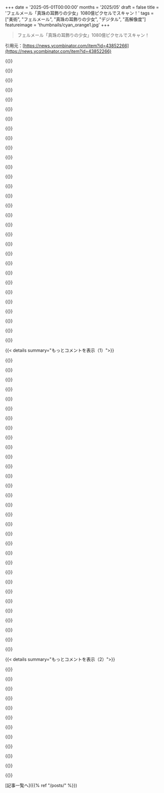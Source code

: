 +++
date = '2025-05-01T00:00:00'
months = '2025/05'
draft = false
title = 'フェルメール「真珠の耳飾りの少女」1080億ピクセルでスキャン！'
tags = ["美術", "フェルメール", "真珠の耳飾りの少女", "デジタル", "高解像度"]
featureimage = 'thumbnails/cyan_orange1.jpg'
+++

> フェルメール「真珠の耳飾りの少女」1080億ピクセルでスキャン！

引用元：[https://news.ycombinator.com/item?id=43852266](https://news.ycombinator.com/item?id=43852266)




{{<matomeQuote body="この絵見ててさ、少女の唇に魅了されたんだけど、ズームすると結構汚い塊みたいに見えたんだよね。駆け出しの小説家として、読者に「行間を読んでもらう」って大事さを学んだんだけど、これって絵画を見る時に脳が勝手に補完してるのと似てるなって急に気づいたんだ。" userName="cgriswald" createdAt="2025/05/01 03:15:09" color="#ff5733">}}




{{<matomeQuote body="印象派の絵を生で見るとさ、脳が空白を埋めてるってのがよく分かってマジ感動するんだ。遠くで細かいニュアンスを感じるのに、近づくと絵の具の塊だったりね。文学だとItalio Calvino’s ”Invisible Cities”と”This Is How You Lose the Time War”が凄くて、短い描写で鮮やかな場所を想像させてくれるんだ。" userName="roughly" createdAt="2025/05/01 04:17:20" color="#45d325">}}




{{<matomeQuote body="俺SFよく読むけど”This Is How You Lose the Time War”は何回読もうとしても無理だった。あの本の人気とかN.K. JemisinがSF賞3連覇とか見てるとさ、ほとんどの人は自分で良いか判断できず、他人が好きなものを好きなだけなんだなって思うわ。あの本は客観的に悪かったのに、人気だから好きだと思い込んでる奴が多いんだ。" userName="kylebenzle" createdAt="2025/05/01 05:55:52" color="">}}




{{<matomeQuote body="間違いないね。Virginia Museum of ArtでMonetやVan Goghを見たんだけど、めっちゃ近くまで寄れてさ、テクスチャがマジで凄かったんだ。（あと見て驚いたのは、ほとんどのVan Goghがマジで小さいってこと。ハガキサイズぐらいのもあったよ。）" userName="TylerE" createdAt="2025/05/01 08:38:43" color="#ff33a1">}}




{{<matomeQuote body="＞Italio Calvino’s ”Invisible Cities”<br>ここで言及されてるの見てマジびびった。これって結構マイナーな本（しかも詩集なんだぜ）だし、俺の絶対的なお気に入りなんだよ。趣味がいいね、乾杯！：）<br>追記：細かいことだけど、”Italio”じゃなくて”Italo”ね。" userName="dvt" createdAt="2025/05/01 08:15:11" color="">}}




{{<matomeQuote body="「ズームすると、ちょっと汚い塊」ってやつね。<br>それって、ピクセル化のアナログ版みたいなもんだよね。" userName="userbinator" createdAt="2025/05/01 03:16:20" color="">}}




{{<matomeQuote body="ちょっとかかったけど、最後には好きになったな、あの本（”This Is How You Lose the Time War”）。技術的にはそこまでじゃないっての同意。でもまあ、SF読み慣れてるとそんなもんかなって気もする。<br>N.K. Jemisinへの意見には大反対だわ。俺は面白かったよ。<br>三体シリーズの2巻と3巻こそ、前のコメントが言ってるような「技術的に悪いのに人気」ってのに当てはまると思う。あれがなんで人気なのか全然分かんなかった。1巻は文化大革命の要素が面白かったけど、続編は全然だったな。<br>「行間を埋めてもらう」って意味で言うと、Earthseaシリーズに勝るもんはないんじゃないかな、俺の中では。短い本なんだけど、何千ページもあるSandersonの分厚い本とかより、ずっと世界に没入できたんだよね。" userName="fish_phrenology" createdAt="2025/05/01 06:07:10" color="#785bff">}}




{{<matomeQuote body="俺たちってさ、何でもモノでできてるって思ってるけど、実はほとんどが「無」でできてるってこと忘れがちだよね。<br>モノとモノの間の「隙間」こそが、全てを成り立たせてるんだ。<br>例えば、原子のサイズと原子間の距離とか、知覚レベルで言うと、目のサッカード運動とか、脳がどう隙間を補完するか、とか。<br>結局、「無」も何か、ってことだね。" userName="cmehdy" createdAt="2025/05/01 04:00:29" color="#45d325">}}




{{<matomeQuote body="Van Goghの絵のサイズに関するお前のコメント、たぶん事実確認した方がいいぜ。<br>簡単に論破できる話だから。" userName="astr0n0m3r" createdAt="2025/05/01 12:16:05" color="">}}




{{<matomeQuote body="もし誰かMinneapolisにいるなら、Invisible Citiesのこの演劇見てみて！ https://www.southerntheater.org/shows/invisible-cities-a-toy... － マジで素晴らしいよ。" userName="dmd" createdAt="2025/05/01 12:32:41" color="">}}




{{<matomeQuote body="痛くないのに目で触ってるみたい。未来最高！" userName="cgriswald" createdAt="2025/05/01 03:24:55" color="">}}




{{<matomeQuote body="最近の若い子たちの多くは「客観的な現実なんてない」って思ってるみたい。危なくてバカげた考えだけど、たとえ無視しようとしても、客観的な現実ってのはちゃんと存在するんだよね。" userName="kylebenzle" createdAt="2025/05/02 12:03:24" color="">}}




{{<matomeQuote body="アムステルダムの Rijksmuseum で Vermeer の The Milkmaid や Rembrandt の自画像を間近で見られたのが、すごく心に残ってるんだ。特に The Milkmaid はお客さんが少なくて独り占めできて、何分も眺めてたよ。何億円もする作品をあんなに近くでじっくり見られるなんて、信じられない体験だった。Rembrandt の自画像も、目がこっちを見てるみたいで、描いた人と繋がった感覚があったんだ。人生で一番思い出深い経験の一つになったよ。" userName="hilbert42" createdAt="2025/05/01 22:00:05" color="#38d3d3">}}




{{<matomeQuote body="大きな壁に飾られてるから、小さく見えることがあるの、すごくわかるよ。" userName="wizzwizz4" createdAt="2025/05/01 13:51:21" color="">}}




{{<matomeQuote body="「心を込めて隙間を埋める」って考え方は照明とか点描とか、絵描きじゃないと分かんない色々なことに当てはまるんだよね。でもVermeerは当時としてはマジで別格。増えてる歴史家たちは、彼が成果出すためにcamera obscuraを使ったって信じてるらしいよ。詳しくはHockney–Falco thesisってとこ見てみて。" userName="hammock" createdAt="2025/05/01 14:36:30" color="#ff5733">}}




{{<matomeQuote body="映画の”Tim’s Vermeer”超おすすめだよ。Vermeerが絵を描くのにlightboxみたいなのを使った可能性についてやってるんだ。特に光とか色の再現力はマジでヤバいのに、絵の基本しか習ってなくて、誰にも仕事してるとこ見せたことないんだって。どうやってアレやったのか解き明かすのが、エンジニアリング的にめっちゃ面白い問題なんだよね。" userName="lubujackson" createdAt="2025/05/01 03:07:26" color="#45d325">}}




{{<matomeQuote body="それって魅力的な仮説だよね。でも、それに反論する結構有力な証拠もあるんだよ[０]。俺、専門家じゃないけど、これはもしかしたらポップヒストリーとか偽史って言われるやつかもね。[０]はskeptoid.comのこれ見てみて。" userName="dewarrn1" createdAt="2025/05/01 04:04:47" color="#38d3d3">}}




{{<matomeQuote body="Tim’s Vermeer見ろよ。camera obscuraじゃ無理なんだって（記事で言われてるのと同じ理由で）。ネタバレしたくないけど、Timは全ての証拠にピッタリな、めっちゃローテクな方法考え出すんだぜ。" userName="adastra22" createdAt="2025/05/01 04:15:39" color="#785bff">}}




{{<matomeQuote body="面白そうな映画だね。今見たらPenn & Tellerのチームが作ったんだってさ。これって彼らの「曲芸師と奇術師」っていう分け方とどう絡むのかなって気になるね。あの二人がプロデュースしたってことは、Vermeerがすごいアーティスト（「曲芸師」）って評判は、実はすごい装置を使ってお客さんとか見る人を騙してすごそうに見せた結果かも、つまりVermeerはすごいインチキ野郎（「奇術師」）だって彼らが思ってる可能性を示唆してるよね。それか単に議論を盛り上げたかっただけかもだけど。" userName="dewarrn1" createdAt="2025/05/01 23:14:58" color="#ff33a1">}}




{{<matomeQuote body="そうそう、あれPenn and Teller（まあ、Pennだけだけどね）が語ってる話だよ。Vermeerが完璧な遠近法のために仕掛け使ったからって、彼らがVermeerを悪く言ってたのは覚えてないな。それにTimが思いついた仕掛けって超シンプルで、basically a dental mirrorなんだ。むしろ、その方法のingeniousさをめっちゃ褒めてて、Vermeerのことめっちゃ尊敬してたように覚えてるよ。" userName="adastra22" createdAt="2025/05/03 00:21:30" color="#ff33a1">}}




{{<matomeQuote body="それ、悪くない仮説だね。多くの人が「天文学者」と「地理学者」のモデルは、初めて顕微鏡作ったLeeuwenhoekだったんじゃないかって推測してるんだ。彼はVermeerの親友だったからね。それに、絵を描くのを助ける道具を使うのは、実はあの時代結構普通だったんだよ。DurerとかDa Vinciも、こういう道具使ってる絵を描いてるし。" userName="diego_moita" createdAt="2025/05/01 03:15:29" color="#ff5c5c">}}




{{<matomeQuote body="でもさ、あれは素晴らしい科学ドキュメンタリーだよ。彼の執着心とか、どうやって目標に向かって作業進めるかとか、プロジェクト全体が彼にどんだけ感情的な影響与えるかとか。仮説がどうかっていう意見は置いといて、見る価値は絶対あるね。" userName="noufalibrahim" createdAt="2025/05/01 07:34:45" color="#785bff">}}




{{<matomeQuote body="「普通はさ、精密な機械工具（旋盤とか）を半分にノコギリで切ったりしない…でも電動工具は改造して使うためにあるんだ」ってTimが言ってた。" userName="thatgerhard" createdAt="2025/05/01 09:10:53" color="">}}




{{<matomeQuote body="ありがとう！YouTubeでいくつかクリップ見たんだけど、Timの技術の有効性にめっちゃ感動したよ。" userName="y-curious" createdAt="2025/05/01 04:37:48" color="">}}




{{<matomeQuote body="あの映画は絶対観ない方が良いよ。主人公のTim Jenisonがめちゃくちゃ傲慢で、全てを知ってる気取りで、芸術を単なる技術に貶めて、周りの人を侮辱してるんだ。「こんなのやったことないけど、どれだけ大変だって言うんだ？」って何度も言ってたな。私がそう思う根拠を2つ挙げるね。まず、彼の作品がそんなにすごいなら、なんであちこちで展示されてないの？数人の自称専門家がお世辞ばっかで褒めてるけど、結局飾られてるのは彼の寝室の壁だけ。もし絵を再現するのがそんなに簡単なら、美術館が彼の作品を買い求めるはずだろ？<br>次に、彼らが本物の絵を一度も映さない点に注目して。実際、誰も立ち入れない裏部屋に本物が隠されてるって陰謀論みたいなことまで言ってた。Timの複製と本物の絵を並べて見たかったな。たぶん、本物にアクセスしようとあまり頑張らなかったんだろうね、そうしたら彼らのストーリーが台無しになるから。" userName="aestetix" createdAt="2025/05/01 12:43:20" color="#ff5c5c">}}




{{<matomeQuote body="Timがちょっと嫌な奴に見えるってのは同意だわ。でもさ…<br>＞まず、彼の作品がそんなにすごいなら、なんであちこちで展示されてないの？数人の自称専門家がお世辞ばっかで褒めてるけど、結局飾られてるのは彼の寝室の壁だけ。もし絵を再現するのがそんなに簡単なら、美術館が彼の作品を買い求めるはずだろ？<br>間違ってるかもしれないけど、クラシック絵画のレプリカって、たとえめちゃくちゃ高品質でもそんなに需要ないんじゃない？ Vermeerの絵の価値って、作品の質自体じゃなくて、実際にVermeerが17世紀に描いたってところに大きく依存してるんだと思う。あなたの2つ目のポイントについては、まあ、どうなんだろうね？" userName="CollinEMac" createdAt="2025/05/01 14:50:29" color="">}}




{{<matomeQuote body="あの映画のポイントは、Vermeerは大したことないって主張することだったと思ったんだよね。Timの絵の再現が、それを証明するはずだったと。美術館はそれに同意しないだろうな、そうじゃなきゃ彼らはVermeerが実際に描いたかどうかを気にしないはずだもん。<br>うん、私の両方のポイントは憶測だけど、あの映画へのすごい嫌悪感からきてるんだ。" userName="aestetix" createdAt="2025/05/01 15:42:28" color="">}}




{{<matomeQuote body="もしその主張が本当なら、Vermeerは間違いなく例外的だよ、ただ通常考えられてるのとは違う形でね。絵描きなら誰でも、絵の具それ自体の技術的な性質やその扱いと格闘しなきゃいけないんだ。どんな種類の絵の具を使うか、キャンバスは？塗り方は？とかね、これが超重要なんだ。例えば、Rothkoの作品は、彼が絵の具を塗る新しい方法を見つけたからこそ効果的なんだ。それが彼の絵に驚くほど、ほとんど不気味な色彩の深みを与えてる。Tate Modernの“Rothko Room”にあるSeagram muralsを30分くらいじっと見つめた時間は、私の人生で一番好きな体験の一つだよ。" userName="daseiner1" createdAt="2025/05/01 16:48:54" color="#785bff">}}




{{<matomeQuote body="それ超クールじゃん！マジで。もしやったらここに投稿してよ。<br>上のコメント、皮肉に聞こえるかもしれないけど、本当に素人が意志の力と公開されてる資料で新しい分野をマスターするのって、めちゃくちゃクールだと思うんだよね。Vermeerが光学機器を巧みに使ったって噂されてるみたいにさ ;)" userName="daseiner1" createdAt="2025/05/01 21:46:32" color="">}}




{{<matomeQuote body="あのドキュメンタリーのポイントは、Vermeerが光学機器を使ったかもしれないってことを見せることだったんだよ。<br>それだけ。" userName="colonelspace" createdAt="2025/05/01 16:34:33" color="">}}




{{< details summary="もっとコメントを表示（1）">}}

{{<matomeQuote body="それ、自分の考えを投影してるんじゃない？私はあの映画からそんな印象全く受けなかったな。Vermeerの遺産にすごく敬意を払ってたと思う。語り手のPenn and Tellerは自身もマジシャンだし、芸術家を貶めるような真似、つまり何かトリックがあるんだって見せるのは、彼らにとってものすごく偽善的になるからね。" userName="adastra22" createdAt="2025/05/03 00:27:57" color="">}}




{{<matomeQuote body="脱線するけど：さっき動画[0]のクリップを見たんだけど、そこでのHockney-Falco thesis[1]の誤った表現についてどうしても言いたいことがあるんだ。<br>「どうしても」って言うのはマジでその通りで：私はオランダ人で、物理学を勉強しようとしたけど中退して、美術、特に写真を勉強し直して（カメラも自分で作ったことあるくらい）、それから美術学校の1年目でHockney-Falco thesisを知って、最後にInternational Congress of Physics Studentsに行って友達と過ごして、このトピックで発表することにして、結局会議のベストトーク賞を取ったんだ。だから、このトピックに関しては何か意見を「持たなきゃいけない」義務があるみたいなもんなんだ。<br>クリップではHF thesisに言及してるけど、まるでHockneyがVermeerの時代のオランダの画家が光学ツールを使ったって考えを持ち込んだみたいに言ってる。それは…あの論文が主張したこととは違う。Johannes Vermeerは17世紀に生きてた[2]。クリップが（正しく）述べてるように、望遠鏡や鏡はその頃にはオランダに知られてたんだ—実際、屈折望遠鏡の最も古い記録は1608年のオランダでの失敗した特許申請書にある[3]。<br>私が覚えてる限り、Vermeerが光学ツールを使ったっていう仮説は、この映画が出る10年前の2000年代半ばでさえ論争の的ではなかったんだ。直接的な証拠はなかったけど、彼はちょうどそういう技術革新が起こってた場所と時代に生きてたし、画家が新しいツールを試すなんて明らかに歴史を通じて起こったことだ。自分の作品について秘密主義だったのも、もちろんすごく怪しかった。Vermeerのスタイルが同時代の画家と比べて際立って違って、写真みたいだったって点も、光学ツールを使ったことを示唆してるって議論もしたのを覚えてる—もちろん誰もこれがVermeerの絵の質を貶めるなんて思わなかったよ：彼はそれでも革新者で、ツールを使いこなし、あんな美しい絵を描くにはとてつもないスキルが必要だったんだ。<br>しかし、Hockney-Falco thesisが主張するのは、Early Renaissanceの画家、例えばJan van Eyck[4]なんかも、望遠鏡や光学鏡がヨーロッパに導入される何世紀も前に、すでに光学ツールを使っていたということなんだ。つまり15世紀以降の話だ。それだけでなく、これは画家のギルドに秘密にされた知識で、他の全ての絵画技術の記録は残ってるのに、これに関する記録は何も残ってないというんだ。それがこの説を非常に論争の的にしている点だ。<br>光学ツールにおける素晴らしい革新の時代に、それが起こった場所で生きた画家が、競争相手に差をつけるために秘密裏にそのツールを使ったっていう仮説は、すごくもっともらしいんだ。<br>ヨーロッパのルネサンスの画家全体が、アラブ諸国から光学ツールについて学び、それを何世紀も秘密にし続けたっていう示唆は、陰謀論みたいに聞こえるよ。(それに、昔のRoman art[5]の写実的な質を完全に無視してるし、あの時代の画家たちが高品質のレンズを手に入れられたなんて絶対ありえないからね)" userName="vanderZwan" createdAt="2025/05/01 07:53:54" color="#45d325">}}




{{<matomeQuote body="これは「どんな秘密が守られて、守られないんだろう？」って考えさせられるね。一見すると、インサイダーの重要な情報が、特定の時期に口頭伝承（ミステリーカルトみたいに）で守られるっていうのは、そういう秘密を守ることは少なくとも可能だって思わせる。<br>同時に、人はゴシップが大好きだしね。<br>もちろん、過去から私たちが知ってる秘密は、定義上、それほどちゃんと守られなかった秘密だけどもね。" userName="trylfthsk" createdAt="2025/05/01 15:03:20" color="">}}




{{<matomeQuote body="描くとき誰も見てない必要もあっただろうな。Vermeerが秘密主義だったのは何か意味ありげだ。レンズなしcamera obscuraだって隠すの難しそうだしね。君の質問は面白い。バレる秘密はいろいろ。”known unknown”みたいに画家が使った絵の具の正確な”recipe”が謎とかね。でも”unknown unknowns”は多数と関わると隠し通すのはすごく大変だ。" userName="vanderZwan" createdAt="2025/05/01 16:46:54" color="#ff5733">}}




{{<matomeQuote body="Steve Mouldが、今回の3Dレリーフ撮影に使われた顕微鏡技術についての動画を公開したよ: https:／／youtu.be／o-dZKBwbsis" userName="MaxRegret" createdAt="2025/05/01 04:22:10" color="#ff5c5c">}}




{{<matomeQuote body="動画見てあの顕微鏡いくらするか調べようとしたけど、どこにも値段なくて、絶対予算外だって思ったよ。でもこういう動画って、純粋に「これ超クールでしょ」って見せる最高の広告かもね。使うあてないけど、とにかく欲しいな。" userName="justsid" createdAt="2025/05/01 14:19:14" color="">}}




{{<matomeQuote body="なんか面白いDIYプロジェクトになりそう。普通のデジタル顕微鏡買って、モーターつけるとか！" userName="internetter" createdAt="2025/05/01 17:28:05" color="">}}




{{<matomeQuote body="マジで超欲しいんだけど、あの映像ヤバすぎ。最初の予想はキレイに3万ドルだったけど、桁増やして10万ドルにしとくわ。" userName="j_bum" createdAt="2025/05/02 03:36:13" color="">}}




{{<matomeQuote body="あれ、同じアプローチだった？3Dレリーフに高さマップでできるみたいなアーティファクトがある感じだったけど。" userName="frainfreeze" createdAt="2025/05/01 10:43:39" color="">}}




{{<matomeQuote body="動画で言ってたアプローチと一致すると思うな。超簡単に言うと、いろんな焦点距離で写真撮って、一番シャープだった距離を高さにしたんだ。これで基本的に2Dの高さマップができて、それに伴うアーティファクトも全部出るってわけ。" userName="jedimastert" createdAt="2025/05/01 20:14:41" color="#785bff">}}




{{<matomeQuote body="画面真ん中下のツールバーにある”3D”ボタンをクリックしてみて。3Dスキャンのアーティファクトが見れるよ。" userName="artimaeis" createdAt="2025/05/01 12:32:09" color="">}}




{{<matomeQuote body="デフォルトで高さが5倍強調されてるせいかもね、1倍だとずっとマシだよ。<br>絵画の視覚情報全部捉えるならPBRデータ（反射、屈折とか）が必要で、データ量は相当増える。2019年のスキャンは大事な反射をわざと除去したみたいだしね。<br>絵画の物理特性をシミュレートするモデルはアート保存に良さそう。NERFsや3D Gaussian Splattingも有望な使い道かも。" userName="mxfh" createdAt="2025/05/01 17:36:17" color="#ff33a1">}}




{{<matomeQuote body="Mauritshuis博物館でこの絵見たよ。いくつか面白い点があるんだ。意外と小さい、”fuzzy”とか”blurry”な感じで筆致があんまり分からない、すごく表情豊か。<br>個人的には同じ博物館のView of Delftの方が好きで、色や質感がマジヤバい。<br>あと豆知識だけど、Mauritshuisは昔Brazilの植民地総督Maurício de Nassauの家だったんだ。BrazilやIndonesia関連の展示もあって面白いよ。<br>The Hague行くならMauritshuisとM.C. Escher博物館は絶対行ってほしいね。" userName="diego_moita" createdAt="2025/05/01 02:58:13" color="#785bff">}}




{{<matomeQuote body="View of Delft、うわー綺麗だね！<br>https://upload.wikimedia.org/wikipedia/commons/a/a2/Vermeer-..." userName="djsavvy" createdAt="2025/05/01 03:53:06" color="">}}




{{<matomeQuote body="興味ある人にはProustのVermeer論をぜひ読んでほしいな。<br>https://www.essentialvermeer.com/proust/proust.html" userName="bzhang255" createdAt="2025/05/01 04:16:40" color="">}}




{{<matomeQuote body="Netherlandsにいるなら行く価値あるよ。町の大半は何世紀も変わってない感じだから。" userName="anigbrowl" createdAt="2025/05/01 06:05:06" color="">}}




{{<matomeQuote body="お気に入りはThe Little Street。あの静けさが大好き。ネットの安価なサイトで複製画を作ったら結構良かったんだけど、数年前にAmsterdamで本物を見たら全然違って感動したんだ。複製画もいいけど、やっぱり本物はヤバかったね。" userName="technothrasher" createdAt="2025/05/01 10:26:37" color="#ff5733">}}




{{<matomeQuote body="この絵、Baumgartnerの出番かもね。右目の周りに加筆の痕跡っぽいのがあって、他の部分と質感が違う。ニスも黄ばんでて、頭の布とか元はもっと白かったんじゃないかな。" userName="geuis" createdAt="2025/05/01 06:05:44" color="#785bff">}}




{{<matomeQuote body="当時の画家は見る角度のために遠近法を歪めることもあったんだ（Homography）。<br>美しさは複雑で、不完全さそのものが教訓になることもある（Kintsugi）。人生の成長の寓話だって言う人もいれば、ただの割れた陶器って人も。" userName="Joel_Mckay" createdAt="2025/05/01 07:11:34" color="">}}




{{<matomeQuote body="Baumgartner見てるんだね！彼の技術はすごいけど、気取ったナレーションは苦手だな。他の修復家から批判されてるとか、器の小さい面もあるみたいだけど。最近動画アップしないからイライラしてるよ。<br>そういえば、自分の視聴リスト（アートとか牛のひづめトリミングとか）が変じゃないかいつも気になってるんだよね。" userName="BrandoElFollito" createdAt="2025/05/01 07:03:24" color="">}}




{{<matomeQuote body="Julian Baumgartnerへの批判は、プロの基準と違う侵襲的な方法を使うからだと思う。現代の修復は非侵襲的でオリジナル維持が目的だけど、彼は広範囲の加筆とかスカルペルで剥がすとかやるんだ。変更は可逆って言うけど疑問。彼はアカデミックじゃないアウトサイダーで、専門家から軽蔑されてる面もあるかも。<br>彼の方法は多くのアートにはいいだろうけど、Vermeerにはどうかな？って感じ。" userName="atombender" createdAt="2025/05/01 11:17:10" color="#ff5733">}}




{{<matomeQuote body="修復できるくらい上手い人ならさ、完璧なコピーも作れるっしょ？だったらオリジナルの手を加えなくていいじゃん。エキスパートが作ったコピーだってそれ自体に価値があって勉強になるしさ、オリジナル傷つける必要ないよ。" userName="curiousObject" createdAt="2025/05/01 14:40:29" color="">}}




{{<matomeQuote body="それは作品によるかな〜。絵とか他のアートを昔の形で見たいか、それとも時間が経った今の状態を見るか、元の部分だけ見るか。両方好きだけど、何を見たいかだね。Venus of Miloは慣れてるから今のままでいいし、すごくユニークじゃん。腕つけたらただの彫刻になっちゃうよ。すごく傷んでる絵だと、絵に集中できないんだよね。" userName="BrandoElFollito" createdAt="2025/05/01 11:32:35" color="">}}




{{<matomeQuote body="ひび割れのとこ拡大するとさ、端の面取りまで見えるんだぜ。あれマジすごいよ。暗い背景のひび割れの端っこにさ、青とかピンクっぽい色が見える場所がいっぱいあるんだけど。あれ光のせい？それとも本当に色があんの？もし色があるならなんでだろ？誰か理由わかる？" userName="koliber" createdAt="2025/05/01 07:28:31" color="#45d325">}}




{{<matomeQuote body="あとさ、ひび割れが上塗りされてる場所いっぱいあるね。これ修復かな。調べたら修復前の写真見つけたよ→https://media.springernature.com/lw685/springer-static/image...<br>UVで見ると1994年の修復箇所が暗く見えるって論文に書いてあるよ。論文はこれ→https://www.nature.com/articles/s40494-019-0307-5" userName="spyder" createdAt="2025/05/01 16:38:11" color="#ff5733">}}




{{<matomeQuote body="左頬に修復跡見える気がするんだけど？明るい”詰め物”みたいな線がひび割れに沿ってる感じ？" userName="flir" createdAt="2025/05/01 10:49:08" color="">}}




{{<matomeQuote body="絵はマジ美しいんだけどさ。正直見るのに耐えられないんだよね。だってさ〜、キッチュなゴミ箱とか、リサイクルボックス、庭のフェンス、枕、スマホカバー、ポスターとか、ありとあらゆる安っぽいものに飾りとして使われまくって、それを見ただけで悪趣味な感じが染みついちゃってさ。可哀想な少女だよね。" userName="Freak_NL" createdAt="2025/05/01 09:53:52" color="">}}




{{<matomeQuote body="NLってついてるからオランダの人かな？オランダ以外だとそんなに見かけないから、あなたが言うほど悪用はされてないよ。Vermeerがcamera-obscura使ったかどうかは関係なく、マジで素晴らしい芸術作品だと思うけどね。" userName="louthy" createdAt="2025/05/01 10:25:42" color="">}}




{{<matomeQuote body="これに関わった会社がさ、YouTubeにメイキング動画上げてるよ。→https://youtu.be/j_MvpMlgfwI?si=mK9LWleFBE8r_saz" userName="perks_12" createdAt="2025/05/01 06:29:44" color="#ff5c5c">}}




{{<matomeQuote body="こういう古典絵画を分析するような研究ってなんかある？AIで筆のタッチとか分析して、真っ白なキャンバスから絵が完成するまでのアニメを作るプロジェクト考えてるんだよね。" userName="lvl155" createdAt="2025/05/01 09:14:02" color="">}}

{{</details>}}




{{< details summary="もっとコメントを表示（2）">}}

{{<matomeQuote body="これ（スキャン画像）を表示するのに何使ってレンダリングしてんの？マップタイルみたいなやつ？" userName="otherayden" createdAt="2025/05/01 03:07:32" color="">}}




{{<matomeQuote body="krpano.com使ってるっぽいけど、openseadragon.github.ioっていうオープンソースの代替もあるんだって。New York Timesもこういうのに使ってる記事があるよ（https://www.nytimes.com/interactive/2025/04/26/world/europe/...）" userName="jer0me" createdAt="2025/05/01 03:16:39" color="#785bff">}}




{{<matomeQuote body="最近古いブラウザを切り捨てるサイトが多い中、対応してるのはエライね！" userName="gblargg" createdAt="2025/05/01 06:49:43" color="">}}




{{<matomeQuote body="すごいね、なんかエイリアンの街にズームしてるみたい！<br>みんな考えてそうだけど、高解像度スキャンとか3D printingがあれば、有名なアート作品を超ハイクオリティで、しかも結構手頃な値段で大量に複製できるんじゃない？誰かやってる人いるの？" userName="mindvirus" createdAt="2025/05/01 12:39:15" color="#ff33a1">}}




{{<matomeQuote body="3D printingの取り組みに関するリンクだよ<br>https://www.codart.nl/feature/museum-affairs/3d-printing-wor...<br>https://kutluart.com/collections/all" userName="Someone" createdAt="2025/05/01 12:46:12" color="#785bff">}}




{{<matomeQuote body="GLAM分野のたくさんの人たちがやってるよ。" userName="mikae1" createdAt="2025/05/01 12:47:36" color="#38d3d3">}}




{{<matomeQuote body="こういうの、ここにもいっぱいあるよ（https://artsandculture.google.com/search/asset?project=art-c...）" userName="fscaramuzza" createdAt="2025/05/01 08:58:30" color="#38d3d3">}}




{{<matomeQuote body="そこから画像をダウンロードして高画質の印刷に使える、ナイスなツールがあるよ：https://dezoomify.ophir.dev/" userName="xnx" createdAt="2025/05/02 18:51:19" color="#38d3d3">}}




{{<matomeQuote body="すぐに左上の薄ーい文字に目が釘付けになったよ。Meerって読めたけど、これって作者のサインなんだね（https://www.essentialvermeer.com/references/signatures/facsi...）。" userName="djmips" createdAt="2025/05/01 03:28:47" color="#785bff">}}




{{<matomeQuote body="絵画は写真じゃないんだ。2次元の画像でもない。光によって無数のちっちゃい影ができて変化する3D sculpturesなんだよ。絵の具もtransparencyとかdepthがあるしね。たとえtrillion pixelsあっても、実際に絵画と同じ部屋にいるexperienceを伝えるには全然足りないだろうね。" userName="sandworm101" createdAt="2025/05/01 17:26:58" color="#ff33a1">}}




{{<matomeQuote body="これ、マジで速くてビックリした！" userName="chrismcb" createdAt="2025/05/01 04:26:01" color="">}}

{{</details>}}



[記事一覧へ]({{% ref "/posts/" %}})
